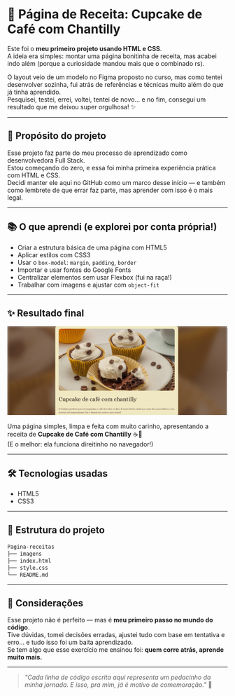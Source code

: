 # 🧁 Página de Receita: Cupcake de Café com Chantilly

Este foi o **meu primeiro projeto usando HTML e CSS**.  
A ideia era simples: montar uma página bonitinha de receita, mas acabei indo além (porque a curiosidade mandou mais que o combinado rs).

O layout veio de um modelo no Figma proposto no curso, mas como tentei desenvolver sozinha, fui atrás de referências e técnicas muito além do que já tinha aprendido.  
Pesquisei, testei, errei, voltei, tentei de novo... e no fim, consegui um resultado que me deixou super orgulhosa! ✨

---

## 🎯 Propósito do projeto

Esse projeto faz parte do meu processo de aprendizado como desenvolvedora Full Stack.  
Estou começando do zero, e essa foi minha primeira experiência prática com HTML e CSS.  
Decidi manter ele aqui no GitHub como um marco desse início — e também como lembrete de que errar faz parte, mas aprender com isso é o mais legal.

---

## 📚 O que aprendi (e explorei por conta própria!)

- Criar a estrutura básica de uma página com HTML5
- Aplicar estilos com CSS3
- Usar o `box-model`: `margin`, `padding`, `border`
- Importar e usar fontes do Google Fonts
- Centralizar elementos sem usar Flexbox (fui na raça!)
- Trabalhar com imagens e ajustar com `object-fit`

---

## ✨ Resultado final

![print da página](/imagens/print-cafe.png)

Uma página simples, limpa e feita com muito carinho, apresentando a receita de **Cupcake de Café com Chantilly** ☕🍦  
(E o melhor: ela funciona direitinho no navegador!)

---

## 🛠️ Tecnologias usadas

- HTML5
- CSS3

---

## 📁 Estrutura do projeto

```
Pagina-receitas
├── imagens
├── index.html
├── style.css
└── README.md
```

---

## 💬 Considerações

Esse projeto não é perfeito — mas é **meu primeiro passo no mundo do código**.  
Tive dúvidas, tomei decisões erradas, ajustei tudo com base em tentativa e erro... e tudo isso foi um baita aprendizado.  
Se tem algo que esse exercício me ensinou foi: **quem corre atrás, aprende muito mais.**

---

> *"Cada linha de código escrita aqui representa um pedacinho da minha jornada. E isso, pra mim, já é motivo de comemoração."* 💪
